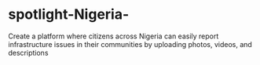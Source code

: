 # spotlight-Nigeria-
Create a platform where citizens across Nigeria can easily report infrastructure issues in their communities by uploading photos, videos, and descriptions
